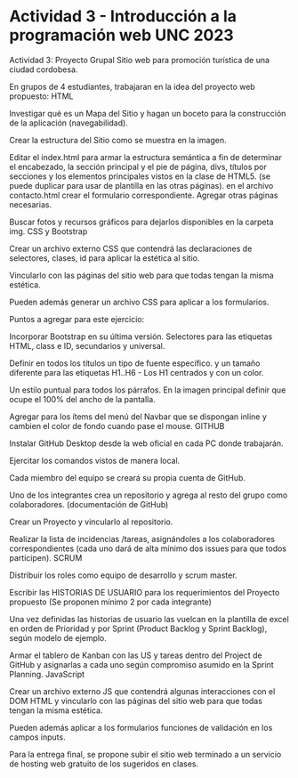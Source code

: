 # Actividad 3 - Introducción a la programación web UNC 2023

Actividad 3: Proyecto Grupal
Sitio web para promoción turística de una
ciudad cordobesa.

En grupos de 4 estudiantes, trabajaran en la idea del proyecto web
propuesto:
HTML

Investigar qué es un Mapa del Sitio y hagan un boceto para la
construcción de la aplicación (navegabilidad).

Crear la estructura del Sitio como se muestra en la imagen.

Editar el index.html para armar la estructura semántica a fin de
determinar el encabezado, la sección principal y el pie de página,
divs, títulos por secciones y los elementos principales vistos en la
clase de HTML5. (se puede duplicar para usar de plantilla en las
otras páginas). en el archivo contacto.html crear el formulario
correspondiente. Agregar otras páginas necesarias.

Buscar fotos y recursos gráficos para dejarlos disponibles en la
carpeta img.
CSS y Bootstrap

Crear un archivo externo CSS que contendrá las declaraciones
de selectores, clases, id para aplicar la estética al sitio.

Vincularlo con las páginas del sitio web para que todas tengan
la misma estética.

Pueden además generar un archivo CSS para aplicar a los
formularios.

Puntos a agregar para este ejercicio:

Incorporar Bootstrap en su última versión.
Selectores para las etiquetas HTML, class e ID, secundarios y
universal.

Definir en todos los títulos un tipo de fuente específico. y un
tamaño diferente para las etiquetas H1..H6 - Los H1 centrados y
con un color.

Un estilo puntual para todos los párrafos.
En la imagen principal definir que ocupe el 100% del ancho de
la pantalla.

Agregar para los ítems del menú del Navbar que se dispongan
inline y cambien el color de fondo cuando pase el mouse.
GITHUB


Instalar GitHub Desktop desde la web oficial en cada PC donde
trabajarán.

Ejercitar los comandos vistos de manera local.

Cada miembro del equipo se creará su propia cuenta de
GitHub.

Uno de los integrantes crea un repositorio y agrega al resto del
grupo como colaboradores. (documentación de GitHub)

Crear un Proyecto y vincularlo al repositorio.

Realizar la lista de incidencias /tareas, asignándoles a los
colaboradores correspondientes (cada uno dará de alta mínimo
dos issues para que todos participen).
SCRUM

Distribuir los roles como equipo de desarrollo y scrum master.

Escribir las HISTORIAS DE USUARIO para los requerimientos del
Proyecto propuesto (Se proponen mínimo 2 por cada integrante)

Una vez definidas las historias de usuario las vuelcan en la
plantilla de excel en orden de Prioridad y por Sprint (Product
Backlog y Sprint Backlog), según modelo de ejemplo.

Armar el tablero de Kanban con las US y tareas dentro del Project
de GitHub y asignarlas a cada uno según compromiso asumido
en la Sprint Planning.
JavaScript

Crear un archivo externo JS que contendrá algunas interacciones
con el DOM HTML y vincularlo con las páginas del sitio web para
que todas tengan la misma estética.

Pueden además aplicar a los formularios funciones de validación
en los campos inputs.

Para la entrega final, se propone subir el sitio web terminado a un
servicio de hosting web gratuito de los sugeridos en clases.